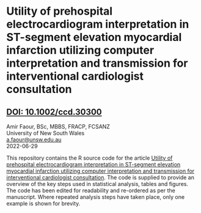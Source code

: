 # Utility of prehospital electrocardiogram interpretation in ST-segment elevation myocardial infarction utilizing computer interpretation and transmission for interventional cardiologist consultation
## [DOI: 10.1002/ccd.30300](http://doi.org/10.1002/ccd.30300)

Amir Faour, BSc, MBBS, FRACP, FCSANZ  
University of New South Wales  
a.faour@unsw.edu.au  
2022-06-29

This repository contains the R source code for the article [Utility of prehospital electrocardiogram interpretation in ST-segment elevation myocardial infarction utilizing computer interpretation and transmission for interventional cardiologist consultation](http://doi.org/10.1002/ccd.30300). The code is supplied to provide an overview of the key steps used in statistical analysis, tables and figures. The code has been edited for readability and re-ordered as per the manuscript. Where repeated analysis steps have taken place, only one example is shown for brevity.